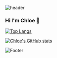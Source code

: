 ![header](https://capsule-render.vercel.app/api?type=wave&color=auto&height=300&section=header&text=capsule%20render&fontSize=90)


### Hi I'm Chloe 👋

[![Top Langs](https://github-readme-stats.vercel.app/api/top-langs/?username=chloe1129)](https://github.com/chloe1129/github-readme-stats)

[![Chloe's GitHub stats](https://github-readme-stats.vercel.app/api?username=chloe1129)](https://github.com/chloe1129/github-readme-stats)


![Footer](https://capsule-render.vercel.app/api?type=waving&color=auto&height=200&section=footer)
